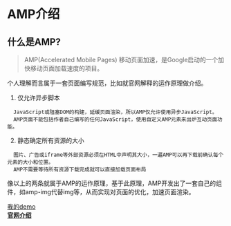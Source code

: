 # AMP介绍
## 什么是AMP?
> AMP(Accelerated Mobile Pages) 移动页面加速，是Google启动的一个加快移动页面加载速度的项目。

个人理解而言属于一套页面编写规范，比如就官网解释的运作原理做介绍。  
1. 仅允许异步脚本
```
  JavaScript或阻塞DOM的构建，延缓页面渲染，所以AMP仅允许使用异步JavaScript。
  AMP页面不能包括作者自己编写的任何JavaScript，使用自定义AMP元素来出炉互动页面功能。
```
2. 静态确定所有资源的大小
```
  图片、广告或iframe等外部资源必须在HTML中声明其大小，一遍AMP可以再下载前确认每个元素的大小和位置。
  AMP不需要等待所有资源下载完成就可以直接加载页面布局
```
像以上的两条就属于AMP的运作原理，基于此原理，AMP开发出了一套自己的组件，如amp-img代替img等，从而实现对页面的优化，加速页面渲染。

[我的demo](./index.amp.html)  
**[官网介绍](https://www.ampproject.org/zh_cn/learn/about-how/)**